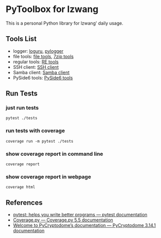 # PyToolbox for lzwang

This is a personal Python library for lzwang' daily usage.

## Tools List

- logger: [loguru](src/logger.py), [pylogger](src/pylogger.py)
- file tools: [file tools](src/file.py), [7zip tools](src/7zip.py)
- regular tools: [RE tools](src/regular.py)
- SSH client: [SSH client](src/ssh.py)
- Samba client: [Samba client](src/samba.py)
- PySide6 tools: [PySide6 tools](src/qt6.py)

## Run Tests

### just run tests

```shell
pytest ./tests
```

### run tests with coverage

```shell
coverage run -m pytest ./tests
```

### show coverage report in command line

```shell
coverage report
```

### show coverage report in webpage

```shell
coverage html
```

## References

- [pytest: helps you write better programs — pytest documentation](https://docs.pytest.org/en/7.1.x/)
- [Coverage.py — Coverage.py 5.5 documentation](https://coverage.readthedocs.io/en/coverage-5.5/index.html)
- [Welcome to PyCryptodome’s documentation — PyCryptodome 3.14.1 documentation](https://pycryptodome.readthedocs.io/en/latest/index.html)